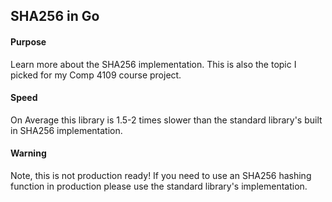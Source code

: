 ## SHA256 in Go

#### Purpose
Learn more about the SHA256 implementation. This is also the topic I picked for my Comp 4109 course project.

#### Speed
On Average this library is 1.5-2 times slower than the standard library's built in SHA256 implementation.

#### Warning
Note, this is not production ready! If you need to use an SHA256 hashing function in production please use the standard library's implementation.
